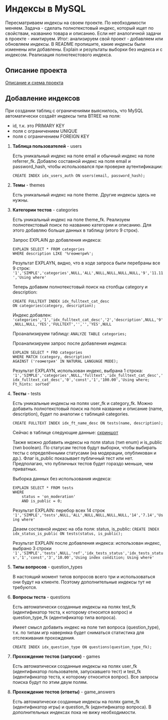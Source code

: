 # Индексы в MySQL

Пересматриваем индексы на своем проекте. По необходимости меняем.
Задача - сделать полнотекстовый индекс, который ищет по свойствам, названию товара и описанию. 
Если нет аналогичной задачи в проекте - имитируем.
Итог: анализируем свой проект - добавляем или обновляем индексы.
В README пропишите, какие индексы были изменены или добавлены.
Explain и результаты выборки без индекса и с индексом.
Реализация полнотекстового индекса.

## Описание проекта

[Описание и схема проекта](22_task_new.md)

## Добавление индексов

При создании таблиц с ограничениями выяснилось, что MySQL автоматически создаёт индексы типа BTREE на поля:
  - id, т.к. это PRIMARY KEY
  - поля с ограничением UNIQUE
  - поля с ограничением FOREIGN KEY

1. **Таблица пользователей** - users

    Есть уникальный индекс на поле email и обычный индекс на поле referrer_fk.
    Добавлю составной индекс на поля email и password_hash, чтобы использовался при проверке аутентификации:

    `CREATE INDEX idx_users_auth ON users(email, password_hash);`

1. **Темы** - themes

    Есть уникальный индекс на поле theme.
    Другие индексы здесь не нужны.

1. **Категории тестов** - categories

    Есть уникальный индекс на поле theme_fk.
    Реализуем полнотекстовый поиск по названию категории и описанию.
    Для этого добавляю больше данных в таблицу (итого 9 строк).

    Запрос EXPLAIN до добавления индекса:
    ```
    EXPLAIN SELECT * FROM categories
    WHERE description LIKE '%геометри%';
    ```

    Результат EXPLAYN, видно, что в ходе запроса были перебраны все 9 строк:
    `'1','SIMPLE','categories',NULL,'ALL',NULL,NULL,NULL,NULL,'9','11.11','Using where'`

    Теперь добавим полнотекстовый поиск на столбцы category и description:
    ```
    CREATE FULLTEXT INDEX idx_fulltext_cat_desc 
    ON categories(category, description);
    ```

    Индекс добавлен:
    `'categories','1','idx_fulltext_cat_desc','2','description',NULL,'9',NULL,NULL,'YES','FULLTEXT','','','YES',NULL`

    Проанализируем таблицу:
    `ANALYZE TABLE categories;`

    Проанализируем запрос после добавления индекса:
    ```
    EXPLAIN SELECT * FRO categories
    WHERE MATCH (category, description) 
    AGAINST ('геометрия' IN NATURAL LANGUAGE MODE);
    ```

    Результат EXPLAYN, использован индекс, выбрана 1 строка:
    `'1','SIMPLE','categories',NULL,'fulltext','idx_fulltext_cat_desc','idx_fulltext_cat_desc','0','const','1','100.00','Using where; Ft_hints: sorted'`

1. **Тесты** - tests

    Есть уникальные индексы на полях user_fk и category_fk.
    Можно добавить полнотекстовый поиск на поля название и описание (name, description), будет по аналогии с таблицей categories.

    `CREATE FULLTEXT INDEX idx_ft_name_desc ON tests(name, description);`

    Сейчас в таблице следующие данные: [скриншот](/images/tests_table.jpg)

    Также можно добавить индексы на поля status (тип enum) и is_public (тип boolean).
    По статусам тестов будут выборки, чтобы выбирать тесты с определёнными статусами (на модерации, опубликован и др.).
    Флаг is_public показывает публичный тест или нет. Предполагаю, что публичных тестов будет гораздо меньше, чем приватных.

    Выборка данных без использования индекса:

    ```
    EXPLAIN SELECT * FROM tests 
    WHERE 
        status = 'on_moderation'
        AND is_public = 0;
    ```

    Результат EXPLAIN: перебор всех 14 строк
    `'1','SIMPLE','tests',NULL,'ALL',NULL,NULL,NULL,NULL,'14','7.14','Using where'`

    Деаем составной индекс на оба поля: status, is_public:
    `CREATE INDEX idx_status_is_public ON tests(status, is_public);` 

    Результат EXPLAIN после добавления индекса: использован индекс, выбрано 3 строки
    `'1','SIMPLE','tests',NULL,'ref','idx_tests_status','idx_tests_status','1','const','3','10.00','Using index condition; Using where'`

1. **Типы вопросов** - question_types

    В настоящий момент типов вопросов всего три и использоваться они будут на клиенте. Поэтому дополнительные индексы тут не требуются.

1. **Вопросы теста** - questions

    Есть автоматически созданные индексы на полях test_fk (идентификатор теста, к которому относится вопрос) и question_type_fk (идентификатор типа вопроса).

    Имеет смысл добавить индекс на поле тип вопроса (question_type), т.к. по типам игр наверняка будет сниматься статистика для отслеживания прохождения.

    `CREATE INDEX idx_question_type ON questions(question_type_fk);`

1. **Прохождение тестов (запуски)** - games

    Есть автоматически созданные индексы на полях user_fk (идентификатор пользователя, запускавшего тест) и test_fk (идентификатор теста, к которому относится вопрос). Все запросы поиска будут по этим двум полям.

1. **Прохождение тестов (ответы)** - game_answers

    Есть автоматически созданные индексы на полях game_fk (идентификатор игры) и question_fk (идентификатор вопроса). В дополнительных индексах пока не вижу необходимости.
